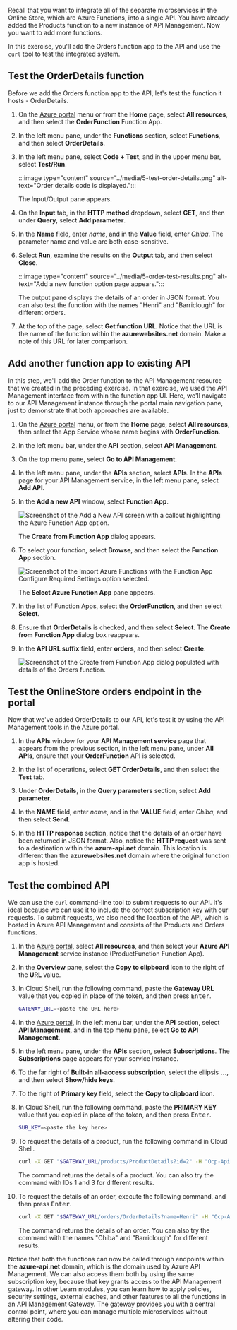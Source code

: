 Recall that you want to integrate all of the separate microservices in the Online Store, which are Azure Functions, into a single API. You have already added the Products function to a new instance of API Management. Now you want to add more functions.

In this exercise, you'll add the Orders function app to the API and use the `curl` tool to test the integrated system.

## Test the OrderDetails function

Before we add the Orders function app to the API, let's test the function it hosts - OrderDetails.

1. On the [Azure portal](https://portal.azure.com/learn.docs.microsoft.com?azure-portal=true) menu or from the **Home** page, select **All resources**, and then select the **OrderFunction** Function App.

1. In the left menu pane, under the **Functions** section, select **Functions**, and then select **OrderDetails**.

1. In the left menu pane, select **Code + Test**, and in the upper menu bar, select **Test/Run**.

    :::image type="content" source="../media/5-test-order-details.png" alt-text="Order details code is displayed.":::

    The Input/Output pane appears.

1. On the **Input** tab, in the **HTTP method** dropdown, select **GET**, and then under **Query**, select **Add parameter**.

1. In the **Name** field, enter *name*, and in the **Value** field, enter *Chiba*. The parameter name and value are both case-sensitive.

1. Select **Run**, examine the results on the **Output** tab, and then select **Close**.

    :::image type="content" source="../media/5-order-test-results.png" alt-text="Add a new function option page appears.":::

    The output pane displays the details of an order in JSON format. You can also test the function with the names "Henri" and "Barriclough" for different orders.

1. At the top of the page, select **Get function URL**. Notice that the URL is the name of the function within the **azurewebsites.net** domain. Make a note of this URL for later comparison.

## Add another function app to existing API

In this step, we'll add the Order function to the API Management resource that we created in the preceding exercise. In that exercise, we used the API Management interface from within the function app UI. Here, we'll navigate to our API Management instance through the portal main navigation pane, just to demonstrate that both approaches are available.

1. On the [Azure portal](https://portal.azure.com/learn.docs.microsoft.com?azure-portal=true) menu, or from the **Home** page, select **All resources**, then select the App Service whose name begins with **OrderFunction**.

1. In the left menu bar, under the **API** section, select **API Management**.

1. On the top menu pane, select **Go to API Management**.

1. In the left menu pane, under the **APIs** section, select **APIs**. In the **APIs** page for your API Management service, in the left menu pane, select **Add API**.

1. In the **Add a new API** window, select **Function App**.

    ![Screenshot of the Add a New API screen with a callout highlighting the Azure Function App option.](../media/5-import-azure-function-app.png)

    The **Create from Function App** dialog appears.

1. To select your function, select **Browse**, and then select the **Function App** section.

    ![Screenshot of the Import Azure Functions  with the Function App Configure Required Settings option selected.](../media/5-import-azure-function-app-03.png)

    The **Select Azure Function App** pane appears.

1. In the list of Function Apps, select the **OrderFunction**, and then select **Select**.

1. Ensure that **OrderDetails** is checked, and then select **Select**. The **Create from Function App** dialog box reappears.

1. In the **API URL suffix** field, enter **orders**, and then select **Create**.

    ![Screenshot of the Create from Function App dialog populated with details of the Orders function.](../media/5-complete-function-import.png)

## Test the OnlineStore orders endpoint in the portal

Now that we've added OrderDetails to our API, let's test it by using the API Management tools in the Azure portal.

1. In the **APIs** window for your **API Management service** page that appears from the previous section, in the left menu pane, under **All APIs**, ensure that your **OrderFunction** API is selected.

1. In the list of operations, select **GET OrderDetails**, and then select the **Test** tab.

1. Under **OrderDetails**, in the **Query parameters** section, select **Add parameter**.

1. In the **NAME** field, enter *name*, and in the **VALUE** field, enter *Chiba*, and then select **Send**.

1. In the **HTTP response** section, notice that the details of an order have been returned in JSON format. Also, notice the **HTTP request** was sent to a destination within the **azure-api.net** domain. This location is different than the **azurewebsites.net** domain where the original function app is hosted.

## Test the combined API

We can use the `curl` command-line tool to submit requests to our API. It's ideal because we can use it to include the correct subscription key with our requests. To submit requests, we also need the location of the API, which is hosted in Azure API Management and consists of the Products and Orders functions.

1. In the [Azure portal](https://portal.azure.com/learn.docs.microsoft.com?azure-portal=true), select **All resources**, and then select your **Azure API Management** service instance (ProductFunction Function App).

1. In the **Overview** pane,  select the **Copy to clipboard** icon to the right of the **URL** value.

1. In Cloud Shell, run the following command, paste the **Gateway URL** value that you copied in place of the token, and then press <kbd>Enter</kbd>.

    ```bash
    GATEWAY_URL=<paste the URL here>
    ```

1. In  the [Azure portal](https://portal.azure.com/learn.docs.microsoft.com?azure-portal=true), in the left menu bar, under the **API** section, select **API Management**, and in the top menu pane, select **Go to API Management**.

1. In the left menu pane, under the **APIs** section, select **Subscriptions**. The **Subscriptions** page appears for your service instance.

1. To the far right of **Built-in all-access subscription**, select the ellipsis **...**, and then select **Show/hide keys**.

1. To the right of **Primary key** field, select the **Copy to clipboard** icon.

1. In Cloud Shell, run the following command, paste the **PRIMARY KEY** value that you copied in place of the token, and then press <kbd>Enter</kbd>.

    ```bash
    SUB_KEY=<paste the key here>
    ```

1. To request the details of a product, run the following command in Cloud Shell.

    ```bash
    curl -X GET "$GATEWAY_URL/products/ProductDetails?id=2" -H "Ocp-Apim-Subscription-Key: $SUB_KEY"
    ```

    The command returns the details of a product. You can also try the command with IDs 1 and 3 for different results.

1. To request the details of an order, execute the following command, and then press <kbd>Enter</kbd>.

    ```bash
    curl -X GET "$GATEWAY_URL/orders/OrderDetails?name=Henri" -H "Ocp-Apim-Subscription-Key: $SUB_KEY"
    ```

    The command returns the details of an order. You can also try the command with the names "Chiba" and "Barriclough" for different results.

Notice that both the functions can now be called through endpoints within the **azure-api.net** domain, which is the domain used by Azure API Management. We can also access them both by using the same subscription key, because that key grants access to the API Management gateway. In other Learn modules, you can learn how to apply policies, security settings, external caches, and other features to all the functions in an API Management Gateway. The gateway provides you with a central control point, where you can manage multiple microservices without altering their code.
